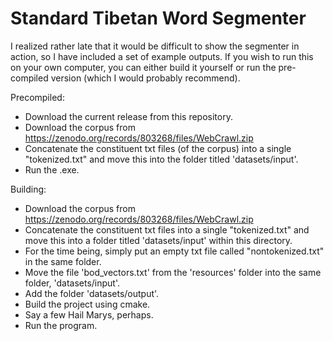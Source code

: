 # Standard Tibetan Word Segmenter
 I realized rather late that it would be difficult to show the segmenter in action, so I have
 included a set of example outputs. If you wish to run this on your own computer, you can
 either build it yourself or run the pre-compiled version (which I would probably
 recommend).

Precompiled:
 - Download the current release from this repository.
 - Download the corpus from https://zenodo.org/records/803268/files/WebCrawl.zip
 - Concatenate the constituent txt files (of the corpus) into a single "tokenized.txt" and move
 this into the folder titled 'datasets/input'.
 - Run the .exe.

Building:
 - Download the corpus from https://zenodo.org/records/803268/files/WebCrawl.zip
 - Concatenate the constituent txt files into a single "tokenized.txt" and move this into a
 folder titled 'datasets/input' within this directory.
 - For the time being, simply put an empty txt file called "nontokenized.txt" in the same
 folder.
 - Move the file 'bod_vectors.txt' from the 'resources' folder into the same folder,
 'datasets/input'.
 - Add the folder 'datasets/output'.
 - Build the project using cmake.
 - Say a few Hail Marys, perhaps.
 - Run the program.